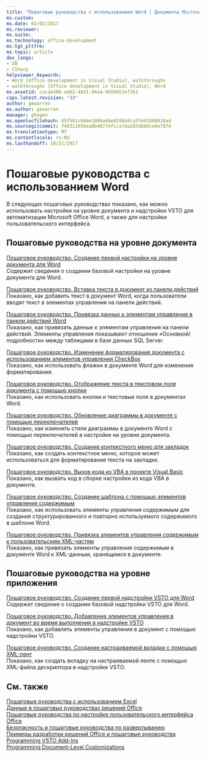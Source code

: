 ```yaml
---
title: "Пошаговые руководства с использованием Word | Документы Microsoft"
ms.custom: 
ms.date: 02/02/2017
ms.reviewer: 
ms.suite: 
ms.technology: office-development
ms.tgt_pltfrm: 
ms.topic: article
dev_langs:
- VB
- CSharp
helpviewer_keywords:
- Word [Office development in Visual Studio], walkthroughs
- walkthroughs [Office development in Visual Studio], Word
ms.assetid: cacab406-ad82-48d1-94a4-8b59453ef261
caps.latest.revision: "33"
author: gewarren
ms.author: gewarren
manager: ghogen
ms.openlocfilehash: 65f581cbb0e1096a6be029bbdca3fe918b0918ad
ms.sourcegitcommit: f40311056ea0b4677efcca74a285dbb0ce0e7974
ms.translationtype: MT
ms.contentlocale: ru-RU
ms.lasthandoff: 10/31/2017
---
```

# <a name="walkthroughs-using-word"></a>Пошаговые руководства с использованием Word
  В следующих пошаговых руководствах показано, как можно использовать настройки на уровне документа и надстройки VSTO для автоматизации Microsoft Office Word, а также для настройки пользовательского интерфейса.  
  
## <a name="document-level-walkthroughs"></a>Пошаговые руководства на уровне документа  
 [Пошаговое руководство. Создание первой настройки на уровне документа для Word](../vsto/walkthrough-creating-your-first-document-level-customization-for-word.md)  
 Содержит сведения о создании базовой настройки на уровне документа для Word.  
  
 [Пошаговое руководство. Вставка текста в документ из панели действий](../vsto/walkthrough-inserting-text-into-a-document-from-an-actions-pane.md)  
 Показано, как добавить текст в документ Word, когда пользователи вводят текст в элементах управления на панели действий.  
  
 [Пошаговое руководство. Привязка данных к элементам управления в панели действий Word](../vsto/walkthrough-binding-data-to-controls-on-a-word-actions-pane.md)  
 Показано, как привязать данные к элементам управления на панели действий. Элементы управления показывают отношение «Основной/подробности» между таблицами в базе данных SQL Server.  
  
 [Пошаговое руководство. Изменение форматирования документа с использованием элементов управления CheckBox](../vsto/walkthrough-changing-document-formatting-using-checkbox-controls.md)  
 Показано, как использовать флажки в документе Word для изменения форматирования.  
  
 [Пошаговое руководство. Отображение текста в текстовом поле документа с помощью кнопки](../vsto/walkthrough-displaying-text-in-a-text-box-in-a-document-using-a-button.md)  
 Показано, как использовать кнопки и текстовые поля в документах Word.  
  
 [Пошаговое руководство. Обновление диаграммы в документе с помощью переключателей](../vsto/walkthrough-updating-a-chart-in-a-document-using-radio-buttons.md)  
 Показано, как изменить стили диаграммы в документе Word с помощью переключателей в настройке на уровне документа.  
  
 [Пошаговое руководство. Создание контекстного меню для закладок](../vsto/walkthrough-creating-shortcut-menus-for-bookmarks.md)  
 Показано, как создать контекстное меню, которое может использоваться для форматирования текста на закладке.  
  
 [Пошаговое руководство. Вызов кода из VBA в проекте Visual Basic](../vsto/walkthrough-calling-code-from-vba-in-a-visual-basic-project.md)  
 Показано, как вызвать код в сборке настройки из кода VBA в документе.  
  
 [Пошаговое руководство. Создание шаблона с помощью элементов управления содержимым](../vsto/walkthrough-creating-a-template-by-using-content-controls.md)  
 Показано, как использовать элементы управления содержимым для создания структурированного и повторно используемого содержимого в шаблоне Word.  
  
 [Пошаговое руководство. Привязка элементов управления содержимым к пользовательским XML-частям](../vsto/walkthrough-binding-content-controls-to-custom-xml-parts.md)  
 Показано, как привязать элементы управления содержимым в документе Word к XML-данным, хранящимся в документе.  
  
## <a name="application-level-walkthroughs"></a>Пошаговые руководства на уровне приложения  
 [Пошаговое руководство. Создание первой надстройки VSTO для Word](../vsto/walkthrough-creating-your-first-vsto-add-in-for-word.md)  
 Содержит сведения о создании базовой надстройки VSTO для Word.  
  
 [Пошаговое руководство. Добавление элементов управления в документ во время выполнения в надстройке VSTO](../vsto/walkthrough-adding-controls-to-a-document-at-run-time-in-a-vsto-add-in.md)  
 Показано, как добавлять элементы управления в документ с помощью надстройки VSTO.  
  
 [Пошаговое руководство. Создание настраиваемой вкладки с помощью XML-лент](../vsto/walkthrough-creating-a-custom-tab-by-using-ribbon-xml.md)  
 Показано, как создать вкладку на настраиваемой ленте с помощью XML-файла дескриптора в надстройке VSTO.  
  
## <a name="see-also"></a>См. также  
 [Пошаговые руководства с использованием Excel](../vsto/walkthroughs-using-excel.md)   
 [Данные в пошаговых руководствах решений Office](../vsto/data-in-office-solutions-walkthroughs.md)   
 [Пошаговые руководства по настройке пользовательского интерфейса Office](../vsto/office-ui-customization-walkthroughs.md)   
 [Безопасность и пошаговые руководства по развертыванию](../vsto/security-and-deployment-walkthroughs.md)   
 [Примеры разработки решений Office и пошаговые руководства](../vsto/office-development-samples-and-walkthroughs.md)   
 [Programming VSTO Add-Ins](../vsto/programming-vsto-add-ins.md)   
 [Programming Document-Level Customizations](../vsto/programming-document-level-customizations.md)  
  
  